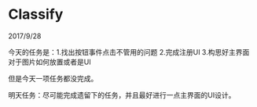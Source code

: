 # Classify

2017/9/28

今天的任务是：1.找出按钮事件点击不管用的问题
			 2.完成注册UI
			 3.构思好主界面对于图片如何放置或者是UI

但是今天一项任务都没完成。

明天任务：尽可能完成遗留下的任务，并且最好进行一点主界面的UI设计。
